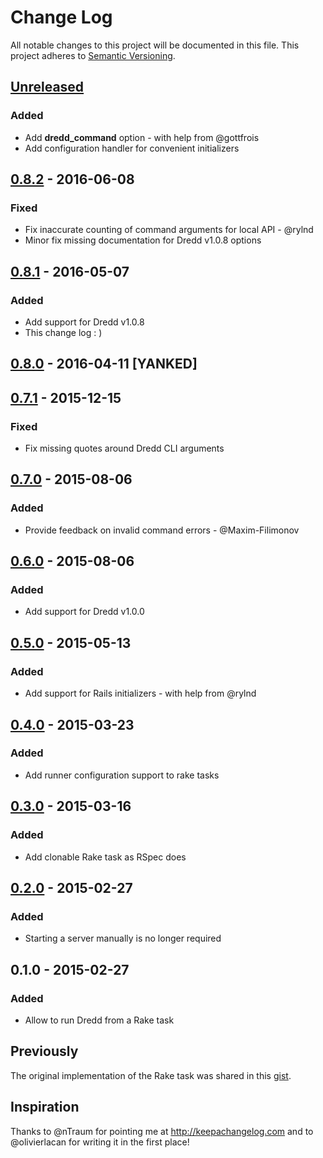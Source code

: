 # Change Log

All notable changes to this project will be documented in this file.
This project adheres to [Semantic Versioning](http://semver.org/).

## [Unreleased]

### Added

- Add **dredd_command** option - with help from @gottfrois
- Add configuration handler for convenient initializers

## [0.8.2] - 2016-06-08

### Fixed

- Fix inaccurate counting of command arguments for local API - @rylnd
- Minor fix missing documentation for Dredd v1.0.8 options

## [0.8.1] - 2016-05-07

### Added

- Add support for Dredd v1.0.8
- This change log : )

## [0.8.0] - 2016-04-11 [YANKED]

## [0.7.1] - 2015-12-15

### Fixed

- Fix missing quotes around Dredd CLI arguments

## [0.7.0] - 2015-08-06

### Added

- Provide feedback on invalid command errors - @Maxim-Filimonov

## [0.6.0] - 2015-08-06

### Added

- Add support for Dredd v1.0.0

## [0.5.0] - 2015-05-13

### Added

- Add support for Rails initializers - with help from @rylnd

## [0.4.0] - 2015-03-23

### Added

- Add runner configuration support to rake tasks

## [0.3.0] - 2015-03-16

### Added

- Add clonable Rake task as RSpec does

## [0.2.0] - 2015-02-27

### Added

- Starting a server manually is no longer required

## 0.1.0 - 2015-02-27

### Added

- Allow to run Dredd from a Rake task

## Previously

The original implementation of the Rake task was shared in this [gist][gist].

[gist]: https://gist.github.com/gonzalo-bulnes/eec3f73cc7d6605add21
[Unreleased]: https://github.com/gonzalo-bulnes/dredd-rack/compare/v0.8.2...master
[0.8.2]: https://github.com/gonzalo-bulnes/dredd-rack/compare/v0.8.1...v0.8.2
[0.8.1]: https://github.com/gonzalo-bulnes/dredd-rack/compare/v0.7.1...v0.8.1
[0.8.0]: https://github.com/gonzalo-bulnes/dredd-rack/compare/v0.7.1...v0.8.0
[0.7.1]: https://github.com/gonzalo-bulnes/dredd-rack/compare/v0.7.0...v0.7.1
[0.7.0]: https://github.com/gonzalo-bulnes/dredd-rack/compare/v0.6.0...v0.7.0
[0.6.0]: https://github.com/gonzalo-bulnes/dredd-rack/compare/v0.5.0...v0.6.0
[0.5.0]: https://github.com/gonzalo-bulnes/dredd-rack/compare/v0.4.0...v0.5.0
[0.4.0]: https://github.com/gonzalo-bulnes/dredd-rack/compare/v0.3.0...v0.4.0
[0.3.0]: https://github.com/gonzalo-bulnes/dredd-rack/compare/v0.2.0...v0.3.0
[0.2.0]: https://github.com/gonzalo-bulnes/dredd-rack/compare/v0.1.0...v0.2.0

## Inspiration

Thanks to @nTraum for pointing me at http://keepachangelog.com and to @olivierlacan for writing it in the first place!

